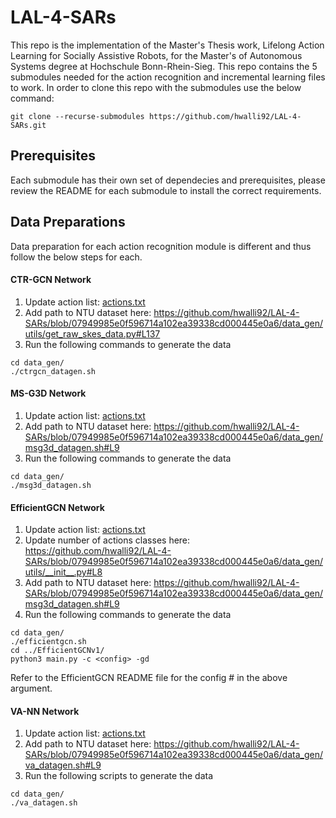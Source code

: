 # LAL-4-SARs

This repo is the implementation of the Master's Thesis work, Lifelong Action Learning for Socially Assistive Robots, for the Master's of Autonomous Systems degree at Hochschule Bonn-Rhein-Sieg. This repo contains the 5 submodules needed for the action recognition and incremental learning files to work. In order to clone this repo with the submodules use the below command:

`git clone --recurse-submodules https://github.com/hwalli92/LAL-4-SARs.git`

## Prerequisites

Each submodule has their own set of dependecies and prerequisites, please review the README for each submodule to install the correct requirements. 

## Data Preparations

Data preparation for each action recognition module is different and thus follow the below steps for each.

#### CTR-GCN Network
1. Update action list: [actions.txt](data_gen/utils/actions.txt)
2. Add path to NTU dataset here: https://github.com/hwalli92/LAL-4-SARs/blob/07949985e0f596714a102ea39338cd000445e0a6/data_gen/utils/get_raw_skes_data.py#L137
3. Run the following commands to generate the data

```
cd data_gen/
./ctrgcn_datagen.sh
```

#### MS-G3D Network
1. Update action list: [actions.txt](data_gen/utils/actions.txt)
2. Add path to NTU dataset here: https://github.com/hwalli92/LAL-4-SARs/blob/07949985e0f596714a102ea39338cd000445e0a6/data_gen/msg3d_datagen.sh#L9
3. Run the following commands to generate the data

```
cd data_gen/
./msg3d_datagen.sh
```

#### EfficientGCN Network
1. Update action list: [actions.txt](data_gen/utils/actions.txt)
2. Update number of actions classes here: https://github.com/hwalli92/LAL-4-SARs/blob/07949985e0f596714a102ea39338cd000445e0a6/data_gen/utils/__init__.py#L8
2. Add path to NTU dataset here: https://github.com/hwalli92/LAL-4-SARs/blob/07949985e0f596714a102ea39338cd000445e0a6/data_gen/msg3d_datagen.sh#L9
3. Run the following commands to generate the data

```
cd data_gen/
./efficientgcn.sh
cd ../EfficientGCNv1/
python3 main.py -c <config> -gd
```
Refer to the EfficientGCN README file for the config # in the above argument.

#### VA-NN Network
1. Update action list: [actions.txt](data_gen/utils/actions.txt)
2. Add path to NTU dataset here: https://github.com/hwalli92/LAL-4-SARs/blob/07949985e0f596714a102ea39338cd000445e0a6/data_gen/va_datagen.sh#L9
3. Run the following scripts to generate the data

```
cd data_gen/
./va_datagen.sh
```

